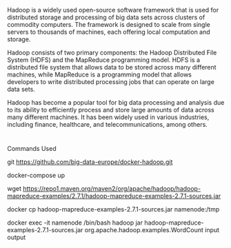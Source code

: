 Hadoop is a widely used open-source software framework that is used for distributed storage and processing of big data sets across clusters of commodity computers. The framework is designed to scale from single servers to thousands of machines, each offering local computation and storage.

Hadoop consists of two primary components: the Hadoop Distributed File System (HDFS) and the MapReduce programming model. HDFS is a distributed file system that allows data to be stored across many different machines, while MapReduce is a programming model that allows developers to write distributed processing jobs that can operate on large data sets.

Hadoop has become a popular tool for big data processing and analysis due to its ability to efficiently process and store large amounts of data across many different machines. It has been widely used in various industries, including finance, healthcare, and telecommunications, among others.

#

Commands Used

git https://github.com/big-data-europe/docker-hadoop.git

docker-compose up

wget https://repo1.maven.org/maven2/org/apache/hadoop/hadoop-mapreduce-examples/2.7.1/hadoop-mapreduce-examples-2.7.1-sources.jar


docker cp  hadoop-mapreduce-examples-2.7.1-sources.jar namenode:/tmp

docker exec -it namenode /bin/bash
hadoop jar hadoop-mapreduce-examples-2.7.1-sources.jar org.apache.hadoop.examples.WordCount input output 
